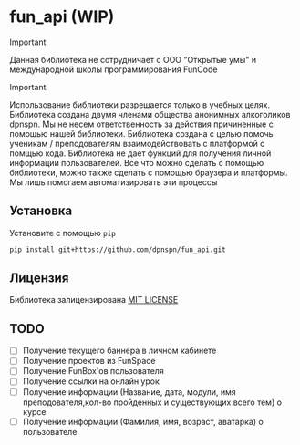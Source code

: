 # fun_api (WIP)
> [!IMPORTANT]
> Данная библиотека не сотрудничает с ООО "Открытые умы" и международной школы программирования FunCode

> [!IMPORTANT]
> Использование библиотеки разрешается только в учебных целях. Библиотека создана двумя членами общества анонимных алкоголиков dpnspn. Мы не несем ответственность за действия причиненные с помощью нашей библиотеки. Библиотека создана с целью помочь ученикам / преподователям взаимодействовать с платформой с помщью кода. Библиотека не дает функций для получения личной информации пользователей. Все что можно сделать с помощью библиотеки, можно также сделать с помощью браузера и платформы. Мы лишь помогаем автоматизировать эти процессы

## Установка

Установите с помощью `pip`

```bash
pip install git+https://github.com/dpnspn/fun_api.git
```

## Лицензия
Библиотека залицензирована [MIT LICENSE](LICENSE)

## TODO

- [ ] Получение текущего баннера в личном кабинете
- [ ] Получение проектов из FunSpace
- [ ] Получение FunBox'ов пользователя
- [ ] Получение ссылки на онлайн урок
- [ ] Получение информации (Название, дата, модули, имя преподователя,кол-во пройденных и существующих всего тем) о курсе
- [ ] Получение информации (Фамилия, имя, возраст, аватарка) о пользователе
